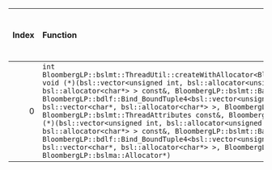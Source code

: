 |   Index | Function                                                                                                                                                                                                                                                                                                                                                                                                                                                                                                                                                                                                                                                                                                                                                                                                                                                                                                                                                     |   Difference in number of lines |   Function size difference in bytes | Disassembly                                                            |   Number of lines in `assume` build |   Number of bytes in `assume` build |   Number of lines in `none` build |   Number of bytes in `none` build |
|--------:|:-------------------------------------------------------------------------------------------------------------------------------------------------------------------------------------------------------------------------------------------------------------------------------------------------------------------------------------------------------------------------------------------------------------------------------------------------------------------------------------------------------------------------------------------------------------------------------------------------------------------------------------------------------------------------------------------------------------------------------------------------------------------------------------------------------------------------------------------------------------------------------------------------------------------------------------------------------------|--------------------------------:|------------------------------------:|:-----------------------------------------------------------------------|------------------------------------:|------------------------------------:|----------------------------------:|----------------------------------:|
|       0 | `int BloombergLP::bslmt::ThreadUtil::createWithAllocator<BloombergLP::bdlf::Bind<BloombergLP::bslmf::Nil, void (*)(bsl::vector<unsigned int, bsl::allocator<unsigned int> >*, bsl::vector<char*, bsl::allocator<char*> > const&, BloombergLP::bslmt::Barrier*, bool), BloombergLP::bdlf::Bind_BoundTuple4<bsl::vector<unsigned int, bsl::allocator<unsigned int> >*, bsl::vector<char*, bsl::allocator<char*> >, BloombergLP::bslmt::Barrier*, bool> > >(unsigned long*, BloombergLP::bslmt::ThreadAttributes const&, BloombergLP::bdlf::Bind<BloombergLP::bslmf::Nil, void (*)(bsl::vector<unsigned int, bsl::allocator<unsigned int> >*, bsl::vector<char*, bsl::allocator<char*> > const&, BloombergLP::bslmt::Barrier*, bool), BloombergLP::bdlf::Bind_BoundTuple4<bsl::vector<unsigned int, bsl::allocator<unsigned int> >*, bsl::vector<char*, bsl::allocator<char*> >, BloombergLP::bslmt::Barrier*, bool> > const&, BloombergLP::bslma::Allocator*)` |                              -6 |                                 -16 | [Assumed](0.assume.s.txt), [Ignored](0.none.s.txt), [Diff](0.diff.txt) |                                 480 |                             4246704 |                               496 |                           4246704 |
